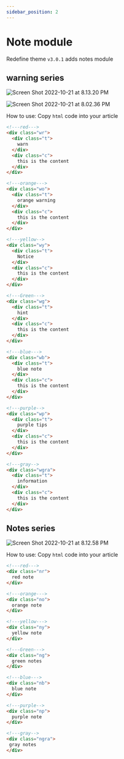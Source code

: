 ```yaml
---
sidebar_position: 2
---
```



# Note module

Redefine theme `v3.0.1` adds notes module

## warning series

![Screen Shot 2022-10-21 at 8.13.20 PM](https://evan.beee.top/img/Screen%20Shot%202022-10-21%20at%208.13.20%20PM.png)

![Screen Shot 2022-10-21 at 8.02.36 PM](https://evan.beee.top/img/Screen%20Shot%202022-10-21%20at%208.02.36%20PM.png)

How to use: Copy `html` code into your article

```html
<!---red--->
<div class="wr">
  <div class="t">
    warn
  </div>
  <div class="c">
    this is the content
  </div>
</div>

<!---orange--->
<div class="wo">
  <div class="t">
    orange warning
  </div>
  <div class="c">
    this is the content
  </div>
</div>

<!---yellow-->
<div class="wy">
  <div class="t">
    Notice
  </div>
  <div class="c">
    this is the content
  </div>
</div>

<!---Green--->
<div class="wg">
  <div class="t">
    hint
  </div>
  <div class="c">
    this is the content
  </div>
</div>

<!---blue--->
<div class="wb">
  <div class="t">
    blue note
  </div>
  <div class="c">
    this is the content
  </div>
</div>

<!---purple-->
<div class="wp">
  <div class="t">
    purple tips
  </div>
  <div class="c">
    this is the content
  </div>
</div>

<!---gray-->
<div class="wgra">
  <div class="t">
    information
  </div>
  <div class="c">
    this is the content
  </div>
</div>
```

## Notes series

![Screen Shot 2022-10-21 at 8.12.58 PM](https://evan.beee.top/img/Screen%20Shot%202022-10-21%20at%208.12.58%20PM.png)

How to use: Copy `html` code into your article

```html
<!---red--->
<div class="nr">
  red note
</div>

<!---orange--->
<div class="no">
  orange note
</div>

<!---yellow--->
<div class="ny">
  yellow note
</div>

<!---Green--->
<div class="ng">
  green notes
</div>

<!---blue--->
<div class="nb">
  blue note
</div>

<!---purple-->
<div class="np">
  purple note
</div>

<!---gray-->
<div class="ngra">
 gray notes
</div>
```
